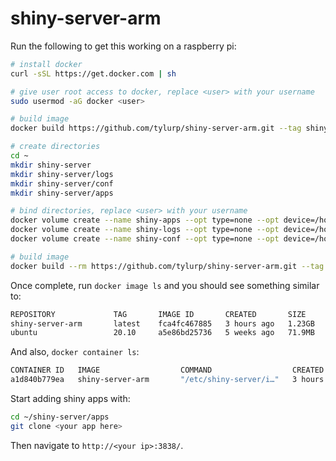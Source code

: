 # shiny-server-arm

Run the following to get this working on a raspberry pi:

```bash
# install docker
curl -sSL https://get.docker.com | sh

# give user root access to docker, replace <user> with your username
sudo usermod -aG docker <user>

# build image
docker build https://github.com/tylurp/shiny-server-arm.git --tag shiny-server-arm

# create directories
cd ~
mkdir shiny-server
mkdir shiny-server/logs
mkdir shiny-server/conf
mkdir shiny-server/apps

# bind directories, replace <user> with your username
docker volume create --name shiny-apps --opt type=none --opt device=/home/<user>/shiny-server/apps/ --opt o=bind
docker volume create --name shiny-logs --opt type=none --opt device=/home/<user>/shiny-server/logs/ --opt o=bind
docker volume create --name shiny-conf --opt type=none --opt device=/home/<user>/shiny-server/conf/ --opt o=bind

# build image
docker build --rm https://github.com/tylurp/shiny-server-arm.git --tag shiny-server-arm
```

Once complete, run `docker image ls` and you should see something similar to:

```bash
REPOSITORY             TAG       IMAGE ID       CREATED       SIZE
shiny-server-arm       latest    fca4fc467885   3 hours ago   1.23GB
ubuntu                 20.10     a5e86bd25736   5 weeks ago   71.9MB
```

And also, `docker container ls`:

```bash
CONTAINER ID   IMAGE                  COMMAND                  CREATED       STATUS       PORTS                    NAMES
a1d840b779ea   shiny-server-arm       "/etc/shiny-server/i…"   3 hours ago   Up 3 hours   0.0.0.0:3838->3838/tcp   affectionate_shannon
```

Start adding shiny apps with:

```bash
cd ~/shiny-server/apps
git clone <your app here>
```

Then navigate to `http://<your ip>:3838/`.